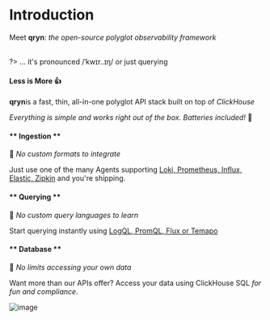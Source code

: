 # Introduction

Meet <b>qryn</b>: <i>the open-source polyglot observability framework</i><br/><br/>
 
?> ... it's pronounced /ˈkwɪr..ɪŋ/ or just querying

#### Less is More 👍
**qryn**is a fast, thin, all-in-one polyglot API stack built on top of _ClickHouse_

_Everything is simple and works right out of the box. Batteries included!_ 🔋


<!-- tabs:start -->

#### ** Ingestion **

🎉 _No custom formats to integrate_ 

Just use one of the many Agents supporting [Loki, Prometheus, Influx, Elastic, Zipkin](ingestion.md) and you're shipping.

#### ** Querying **

🎉 _No custom query languages to learn_ 

Start querying instantly using [LogQL, PromQL, Flux or Temapo](getting-started.md)


#### ** Database **

🎉 _No limits accessing your own data_ 

Want more than our APIs offer? Access your data using ClickHouse SQL _for fun and compliance_.

<!-- tabs:end --> 

![image](https://user-images.githubusercontent.com/1423657/187255795-f67e66be-bbee-4244-b291-342ca983900f.png)
